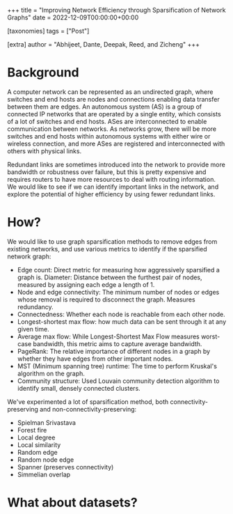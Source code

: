 +++
title = "Improving Network Efficiency through Sparsification of Network Graphs"
date = 2022-12-09T00:00:00+00:00

[taxonomies]
tags = ["Post"]

[extra]
author = "Abhijeet, Dante, Deepak, Reed, and Zicheng"
+++

# Background

A computer network can be represented as an undirected graph, where switches and end hosts are nodes and connections enabling data transfer between them are edges. An autonomous system (AS) is a group of connected IP networks that are operated by a single entity, which consists of a lot of switches and end hosts. ASes are interconnected to enable communication between networks. As networks grow, there will be more switches and end hosts within autonomous systems with either wire or wireless connection, and more ASes are registered and interconnected with others with physical links.

Redundant links are sometimes introduced into the network to provide more bandwidth or robustness over failure, but this is pretty expensive and requires routers to have more resources to deal with routing information. We would like to see if we can identify important links in the network, and explore the potential of higher efficiency by using fewer redundant links.

# How?

We would like to use graph sparsification methods to remove edges from existing networks, and use various metrics to identify if the sparsified network graph:

- Edge count: Direct metric for measuring how aggressively sparsified a graph is.
Diameter: Distance between the furthest pair of nodes, measured by assigning each edge a length of 1.
- Node and edge connectivity: The minimum number of nodes or edges whose removal is required to disconnect the graph. Measures redundancy.
- Connectedness: Whether each node is reachable from each other node.
- Longest-shortest max flow: how much data can be sent through it at any given time.
- Average max flow: While Longest-Shortest Max Flow measures worst-case bandwidth, this metric aims to capture average bandwidth.
- PageRank: The relative importance of different nodes in a graph by whether they have edges from other important nodes.
- MST (Minimum spanning tree) runtime: The time to perform Kruskal's algorithm on the graph.
- Community structure: Used Louvain community detection algorithm to identify small, densely connected clusters.

We've experimented a lot of sparsification method, both connectivity-preserving and non-connectivity-preserving:

- Spielman Srivastava
- Forest fire
- Local degree
- Local similarity
- Random edge
- Random node edge
- Spanner (preserves connectivity)
- Simmelian overlap

# What about datasets?

